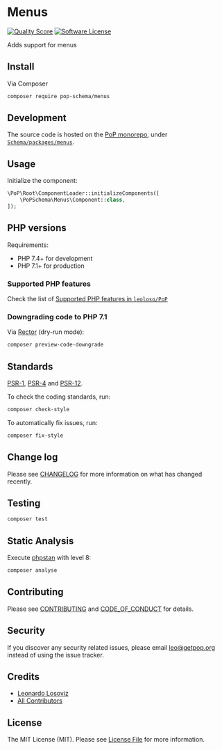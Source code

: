 # Menus

<!-- [![Build Status][ico-travis]][link-travis] -->
[![Quality Score][ico-code-quality]][link-code-quality]
[![Software License][ico-license]](LICENSE.md)

<!--
[![Latest Version on Packagist][ico-version]][link-packagist]
[![Coverage Status][ico-scrutinizer]][link-scrutinizer]
[![Total Downloads][ico-downloads]][link-downloads]
-->

Adds support for menus

## Install

Via Composer

``` bash
composer require pop-schema/menus
```

## Development

The source code is hosted on the [PoP monorepo](https://github.com/leoloso/PoP), under [`Schema/packages/menus`](https://github.com/leoloso/PoP/tree/master/layers/Schema/packages/menus).

## Usage

Initialize the component:

``` php
\PoP\Root\ComponentLoader::initializeComponents([
    \PoPSchema\Menus\Component::class,
]);
```

## PHP versions

Requirements:

- PHP 7.4+ for development
- PHP 7.1+ for production

### Supported PHP features

Check the list of [Supported PHP features in `leoloso/PoP`](https://github.com/leoloso/PoP/#supported-php-features)

### Downgrading code to PHP 7.1

Via [Rector](https://github.com/rectorphp/rector) (dry-run mode):

```bash
composer preview-code-downgrade
```

## Standards

[PSR-1](https://www.php-fig.org/psr/psr-1), [PSR-4](https://www.php-fig.org/psr/psr-4) and [PSR-12](https://www.php-fig.org/psr/psr-12).

To check the coding standards, run:

``` bash
composer check-style
```

To automatically fix issues, run:

``` bash
composer fix-style
```

## Change log

Please see [CHANGELOG](CHANGELOG.md) for more information on what has changed recently.

## Testing

``` bash
composer test
```

## Static Analysis

Execute [phpstan](https://github.com/phpstan/phpstan) with level 8:

``` bash
composer analyse
```

## Contributing

Please see [CONTRIBUTING](CONTRIBUTING.md) and [CODE_OF_CONDUCT](CODE_OF_CONDUCT.md) for details.

## Security

If you discover any security related issues, please email leo@getpop.org instead of using the issue tracker.

## Credits

- [Leonardo Losoviz][link-author]
- [All Contributors][link-contributors]

## License

The MIT License (MIT). Please see [License File](LICENSE.md) for more information.

[ico-version]: https://img.shields.io/packagist/v/pop-schema/menus.svg?style=flat-square
[ico-license]: https://img.shields.io/badge/license-MIT-brightgreen.svg?style=flat-square
[ico-travis]: https://img.shields.io/travis/pop-schema/menus/master.svg?style=flat-square
[ico-scrutinizer]: https://img.shields.io/scrutinizer/coverage/g/pop-schema/menus.svg?style=flat-square
[ico-code-quality]: https://img.shields.io/scrutinizer/g/pop-schema/menus.svg?style=flat-square
[ico-downloads]: https://img.shields.io/packagist/dt/pop-schema/menus.svg?style=flat-square

[link-packagist]: https://packagist.org/packages/pop-schema/menus
[link-travis]: https://travis-ci.org/pop-schema/menus
[link-scrutinizer]: https://scrutinizer-ci.com/g/pop-schema/menus/code-structure
[link-code-quality]: https://scrutinizer-ci.com/g/pop-schema/menus
[link-downloads]: https://packagist.org/packages/pop-schema/menus
[link-author]: https://github.com/leoloso
[link-contributors]: ../../../../../../contributors
